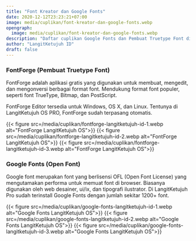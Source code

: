 ```yaml
---
title: "Font Kreator dan Google Fonts"
date: 2020-12-12T23:23:21+07:00
image: media/cuplikan/font-kreator-dan-google-fonts.webp
opengraph:
  image: media/cuplikan/font-kreator-dan-google-fonts.webp
description: "Daftar cuplikan Google Fonts dan Pembuat Truetype Font di LangitKetujuh OS"
author: "LangitKetujuh ID"
draft: false
---
```


### FontForge (Pembuat Truetype Font)

FontForge adalah aplikasi gratis yang digunakan untuk membuat, mengedit, dan mengonversi berbagai format font. Mendukung format font populer, seperti font TrueType, Bitmap, dan PostScript.

FontForge Editor tersedia untuk Windows, OS X, dan Linux. Tentunya di LangitKetujuh OS PRO, FontForge sudah terpasang otomatis.

{{< figure src=/media/cuplikan/fontforge-langitketujuh-id-1.webp alt="FontForge LangitKetujuh OS">}}
{{< figure src=/media/cuplikan/fontforge-langitketujuh-id-2.webp alt="FontForge LangitKetujuh OS">}}
{{< figure src=/media/cuplikan/fontforge-langitketujuh-id-3.webp alt="FontForge LangitKetujuh OS">}}

### Google Fonts (Open Font)

Google font merupakan font yang berlisensi OFL (Open Font License) yang mengutamakan performa untuk memuat font di browser. Biasanya digunakan oleh web desainer, ui/ix, dan tipografi ilustrator. Di LangitKetujuh Pro sudah terinstall Google Fonts dengan jumlah sekitar 1200+ font.

{{< figure src=/media/cuplikan/google-fonts-langitketujuh-id-1.webp alt="Google Fonts LangitKetujuh OS">}}
{{< figure src=/media/cuplikan/google-fonts-langitketujuh-id-2.webp alt="Google Fonts LangitKetujuh OS">}}
{{< figure src=/media/cuplikan/google-fonts-langitketujuh-id-3.webp alt="Google Fonts LangitKetujuh OS">}}
